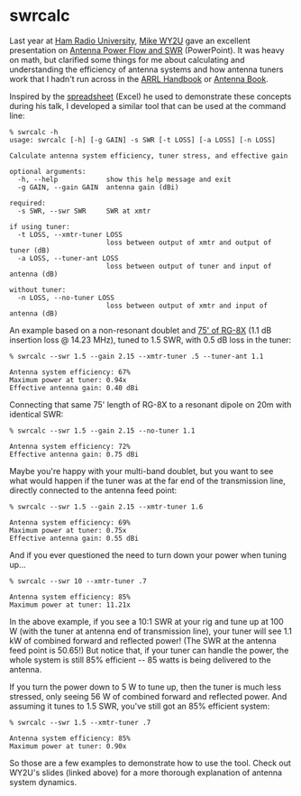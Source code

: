 # swrcalc

Last year at [Ham Radio University](http://hamradiouniversity.org/), [Mike WY2U](https://www.qrz.com/db/wy2u) gave an excellent presentation on [Antenna Power Flow and SWR](http://hamradiouniversity.org/wp-content/uploads/2020/01/power_flow6.pptx) (PowerPoint). It was heavy on math, but clarified some things for me about calculating and understanding the efficiency of antenna systems and how antenna tuners work that I hadn't run across in the [ARRL Handbook](http://www.arrl.org/shop/ARRL-Handbook/) or [Antenna Book](http://www.arrl.org/shop/ARRL-Antenna-Book/).

Inspired by the [spreadsheet](http://hamradiouniversity.org/wp-content/uploads/2020/01/VSWR_Loss_13b.xlsx) (Excel) he used to demonstrate these concepts during his talk, I developed a similar tool that can be used at the command line:

    % swrcalc -h
    usage: swrcalc [-h] [-g GAIN] -s SWR [-t LOSS] [-a LOSS] [-n LOSS]
    
    Calculate antenna system efficiency, tuner stress, and effective gain
    
    optional arguments:
      -h, --help            show this help message and exit
      -g GAIN, --gain GAIN  antenna gain (dBi)
    
    required:
      -s SWR, --swr SWR     SWR at xmtr
    
    if using tuner:
      -t LOSS, --xmtr-tuner LOSS
                            loss between output of xmtr and output of tuner (dB)
      -a LOSS, --tuner-ant LOSS
                            loss between output of tuner and input of antenna (dB)
    
    without tuner:
      -n LOSS, --no-tuner LOSS
                            loss between output of xmtr and input of antenna (dB)

An example based on a non-resonant doublet and [75' of RG-8X](https://www.timesmicrowave.com/Calculator?Product=RG-8X&RunLength=75&Frequency=14.23) (1.1 dB insertion loss @ 14.23 MHz), tuned to 1.5 SWR, with 0.5 dB loss in the tuner:

    % swrcalc --swr 1.5 --gain 2.15 --xmtr-tuner .5 --tuner-ant 1.1
    
    Antenna system efficiency: 67%
    Maximum power at tuner: 0.94x
    Effective antenna gain: 0.40 dBi

Connecting that same 75' length of RG-8X to a resonant dipole on 20m with identical SWR:

    % swrcalc --swr 1.5 --gain 2.15 --no-tuner 1.1
    
    Antenna system efficiency: 72%
    Effective antenna gain: 0.75 dBi

Maybe you're happy with your multi-band doublet, but you want to see what would happen if the tuner was at the far end of the transmission line, directly connected to the antenna feed point:

    % swrcalc --swr 1.5 --gain 2.15 --xmtr-tuner 1.6
    
    Antenna system efficiency: 69%
    Maximum power at tuner: 0.75x
    Effective antenna gain: 0.55 dBi

And if you ever questioned the need to turn down your power when tuning up...

    % swrcalc --swr 10 --xmtr-tuner .7
    
    Antenna system efficiency: 85%
    Maximum power at tuner: 11.21x

In the above example, if you see a 10:1 SWR at your rig and tune up at 100 W (with the tuner at antenna end of transmission line), your tuner will see 1.1 kW of combined forward and reflected power! (The SWR at the antenna feed point is 50.65!) But notice that, if your tuner can handle the power, the whole system is still 85% efficient -- 85 watts is being delivered to the antenna.

If you turn the power down to 5 W to tune up, then the tuner is much less stressed, only seeing 56 W of combined forward and reflected power. And assuming it tunes to 1.5 SWR, you've still got an 85% efficient system:

    % swrcalc --swr 1.5 --xmtr-tuner .7
    
    Antenna system efficiency: 85%
    Maximum power at tuner: 0.90x

So those are a few examples to demonstrate how to use the tool. Check out WY2U's slides (linked above) for a more thorough explanation of antenna system dynamics.

